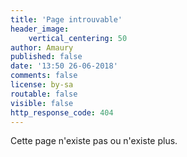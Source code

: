 ```yaml
---
title: 'Page introuvable'
header_image:
    vertical_centering: 50
author: Amaury
published: false
date: '13:50 26-06-2018'
comments: false
license: by-sa
routable: false
visible: false
http_response_code: 404
---
```


Cette page n'existe pas ou n'existe plus.